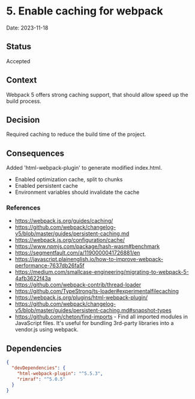 # 5. Enable caching for webpack

Date: 2023-11-18

## Status

Accepted

## Context

Webpack 5 offers strong caching support, that should allow speed up the build process.

## Decision

Required caching to reduce the build time of the project.

## Consequences

Added 'html-webpack-plugin' to generate modified index.html.

- Enabled optimization cache, split to chunks
- Enabled persistent cache
- Environment variables should invalidate the cache

### References

- https://webpack.js.org/guides/caching/
- https://github.com/webpack/changelog-v5/blob/master/guides/persistent-caching.md
- https://webpack.js.org/configuration/cache/
- https://www.npmjs.com/package/hash-wasm#benchmark
- https://segmentfault.com/a/1190000041726881/en
- https://javascript.plainenglish.io/how-to-improve-webpack-performance-7637db26fa5f
- https://medium.com/smallcase-engineering/migrating-to-webpack-5-4afb3622f43a
- https://github.com/webpack-contrib/thread-loader
- https://github.com/TypeStrong/ts-loader#experimentalfilecaching
- https://webpack.js.org/plugins/html-webpack-plugin/
- https://github.com/webpack/changelog-v5/blob/master/guides/persistent-caching.md#snapshot-types
- https://github.com/cheton/find-imports - Find all imported modules in JavaScript files. It's useful for bundling 3rd-party libraries into a vendor.js using webpack.

## Dependencies

```json
{
  "devDependencies": {
    "html-webpack-plugin": "^5.5.3",
    "rimraf": "^5.0.5"
  }
}
```
